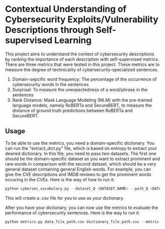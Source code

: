 # Contextual Understanding of Cybersecurity Exploits/Vulnerability Descriptions through Self-supervised Learning
This project aims to understand the context of cybersecurity descriptions by ranking the importance of each description with self-supervised metrics. There are three metrics that were tested in this project. These metrics are to measure the degree of technicality of cybersecurity-specialized sentences.

1) Domain-sepcific word frequency: The percentage of the occurrence of cybersecurity words in the sentences
2) Surprisal: To measure the unexpectedness of a word/phrase in the sentences
3) Rank Distance: Mask Language Modeling (MLM) with the pre-trained language models, namely RoBERTa and SecureBERT, to measure the distance of ground truth predictions between RoBERTa and SecureBERT.

## Usage
To be able to use the metrics, you need a domain-specific dictionary. You can run the "extract_dict.py" file, which is based on entropy to extract your desired dictionary. In this file, you need to pass two datasets. The first one should be the domain-specific dataset as you want to extract prominent and rare words in comparison with the second dataset, which should be a very general dataset containing general English words. For example, you can give the CVE descriptions and IMDB reviews to get the prominent words occuring in the CVEs. Here is the way of how to run it:
```python
python cybersec_vocabulary.py --dataset_Q <DATASET_NAME> --path_Q <DATASET_PATH> --dataset_Q_prime <DATASET_NAME> --path_Q_prime <DATASET_PATH>
```
This will create a .csv file for you to use as your dictionary.

After you have your dictionary, you can now use the metrics to evaluate the performance of cybersecurity sentences. Here is the way to run it:

```python
python metrics.py data_file_path.csv dictionary_file_path.csv --metric metric_name --normalize normalization_type
```



